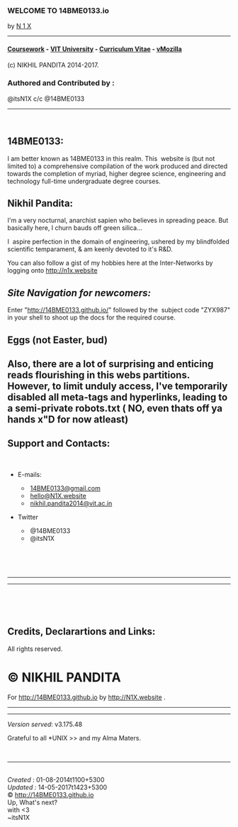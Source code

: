 ### WELCOME TO 14BME0133.io 

by [N 1 X](http://N1X.website)

---

#### [Coursework](http://github.com/14BME0133) - [VIT University](http://vit.ac.in) - [Curriculum Vitae](http://in.linkedin.com/in/itsN1X) - [vMozilla](http://campus.mozilla.community)
(c) NIKHIL PANDITA 2014-2017.

### Authored and Contributed by :  
@itsN1X c/c @14BME0133

---
 
 
## 14BME0133:
I am better known as 14BME0133 in this realm. This  website is (but not limited to) a comprehensive compilation of the work produced and directed towards the completion of myriad, higher degree science, engineering and technology full-time undergraduate degree courses. 
 
## Nikhil Pandita: 
I'm a very nocturnal, anarchist sapien who believes in spreading peace.
But basically here, I churn bauds off green silica...

I  aspire perfection in the domain of engineering, ushered by my blindfolded scientific temparament, & am keenly devoted to it's R&D.

You can also follow a gist of my hobbies here at the Inter-Networks by logging onto http://n1x.website
    
## *Site Navigation for newcomers:* 
Enter "http://14BME0133.github.io/" followed by the  subject code "ZYX987" in your shell to shoot up the docs for the required course.     


## Eggs (not Easter, bud) 
Also, there are a lot of surprising and enticing reads flourishing in this webs partitions. However, to limit unduly access, I've temporarily disabled all meta-tags and hyperlinks, leading to a semi-private robots.txt ( NO, even thats off ya hands x"D for now atleast) 
    
---

## Support and Contacts:
 
* E-mails:
  *  14BME0133@gmail.com
  *  hello@N1X.website
  *  nikhil.pandita2014@vit.ac.in
   
* Twitter
  *  @14BME0133
  *  @itsN1X

<br><br><br>


---

---
  
<br><br><br>  
## Credits, Declarartions and Links: 

All rights reserved.   

# © NIKHIL PANDITA  

For <http://14BME0133.github.io> by <http://N1X.website> .


---  
---

<i>Version served</i>: v3.175.48<br>
<p>Grateful to all *UNIX >> and my Alma Maters.</p><br>

---

<br><i>Created </i>: 01-08-2014t1100+5300<br>
<i>Updated :</i> 14-05-2017t1423+5300<br>
© <http://14BME0133.github.io> 
<br>Up, What's next?<br>with <3 <br>~itsN1X
